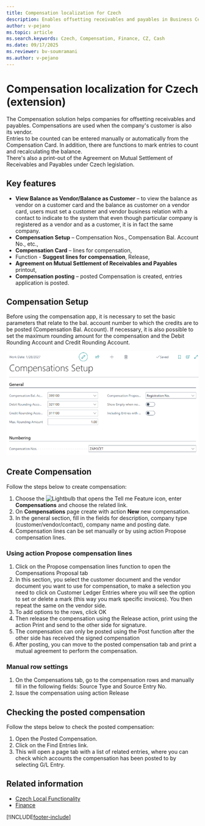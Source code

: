 ```yaml
---
title: Compensation localization for Czech
description: Enables offsetting receivables and payables in Business Central for Czech companies, supporting mutual settlements between customers and vendors.
author: v-pejano
ms.topic: article
ms.search.keywords: Czech, Compensation, Finance, CZ, Cash
ms.date: 09/17/2025
ms.reviewer: bv-soumramani
ms.author: v-pejano
---
```


# Compensation localization for Czech (extension)

The Compensation solution helps companies for offsetting receivables and payables. Compensations are used when the company's customer is also its vendor.  
Entries to be counted can be entered manually or automatically from the Compensation Card. In addition, there are functions to mark entries to count and recalculating the balance.  
There's also a print-out of the Agreement on Mutual Settlement of Receivables and Payables under Czech legislation.

## Key features

- **View Balance as Vendor/Balance as Customer** – to view the balance as vendor on a customer card and the balance as customer on a vendor card, users must set a customer and vendor business relation with a contact to indicate to the system that even though particular company is registered as a vendor and as a customer, it is in fact the same company.
- **Compensation Setup** – Compensation Nos., Compensation Bal. Account No., etc.,
- **Compensation Card** – lines for compensation,
- Function - **Suggest lines for compensation**, Release,
- **Agreement on Mutual Settlement of Receivables and Payables** printout,
- **Compensation posting** – posted Compensation is created, entries application is posted.

## Compensation Setup

Before using the compensation app, it is necessary to set the basic parameters that relate to the bal. account number to which the credits are to be posted (Compensation Bal. Account). If necessary, it is also possible to set the maximum rounding amount for the compensation and the Debit Rounding Account and Credit Rounding Account.

![Compensation Setup](Media/Compensation-setup.png "Compensation Setup")

## Create Compensation

Follow the steps below to create compensation:

1. Choose the ![Lightbulb that opens the Tell me Feature](../../media/ui-search/search_small.png "Tell me what you want to do") icon, enter **Compensations** and choose the related link.
2. On **Compensations** page create with action **New** new compensation.
3. In the general section, fill in the fields for description, company type (customer/vendor/contact), company name and posting date.
4. Compensation lines can be set manually or by using action Propose compensation lines.

### Using action Propose compensation lines

1. Click on the Propose compensation lines function to open the Compensations Proposal tab
2. In this section, you select the customer document and the vendor document you want to use for compensation, to make a selection you need to click on Customer Ledger Entries where you will see the option to set or delete a mark (this way you mark specific invoices). You then repeat the same on the vendor side.
3. To add options to the rows, click OK
4. Then release the compensation using the Release action, print using the action Print and  send to the other side for signature.
5. The compensation can only be posted using the Post function after the other side has received the signed compensation
6. After posting, you can move to the posted compensation tab and print a mutual agreement to perform the compensation.

### Manual row settings

1. On the Compensations tab, go to the compensation rows and manually fill in the following fields: Source Type and Source Entry No.
2. Issue the compensation using action Release

## Checking the posted compensation

Follow the steps below to check the posted compensation:

1. Open the Posted Compensation.
2. Click on the Find Entries link.
3. This will open a page tab with a list of related entries, where you can check which accounts the compensation has been posted to by selecting G/L Entry.

## Related information

- [Czech Local Functionality](czech-local-functionality.md)  
- [Finance](../../finance.md)  

[!INCLUDE[footer-include](../../includes/footer-banner.md)]
